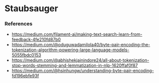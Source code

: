 # Staubsauger



### References
- https://medium.com/filament-ai/making-text-search-learn-from-feedback-4fe210fd87b0
- https://medium.com/@oduguwadamilola40/byte-pair-encoding-the-tokenization-algorithm-powering-large-language-models-5055fbdc0153
- https://medium.com/@abhishekjainindore24/all-about-tokenization-stop-words-stemming-and-lemmatization-in-nlp-1620ffaf0f87
- https://medium.com/@hsinhungw/understanding-byte-pair-encoding-fd196ebfe93f

